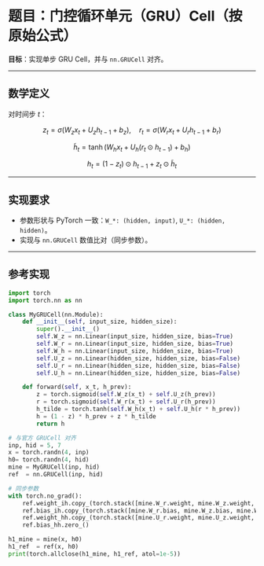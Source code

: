 # 题目：门控循环单元（GRU）Cell（按原始公式）

**目标**：实现单步 GRU Cell，并与 `nn.GRUCell` 对齐。

---

## 数学定义

对时间步 $t$：

$$
z_t=\sigma(W_z x_t + U_z h_{t-1} + b_z),\quad
r_t=\sigma(W_r x_t + U_r h_{t-1} + b_r)
$$

$$
\tilde{h}_t=\tanh(W_h x_t + U_h (r_t \odot h_{t-1}) + b_h)
$$

$$
h_t = (1 - z_t)\odot h_{t-1} + z_t \odot \tilde{h}_t
$$

---

## 实现要求

- 参数形状与 PyTorch 一致：`W_*: (hidden, input)`, `U_*: (hidden, hidden)`。
- 实现与 `nn.GRUCell` 数值比对（同步参数）。

---

## 参考实现

```python
import torch
import torch.nn as nn

class MyGRUCell(nn.Module):
    def __init__(self, input_size, hidden_size):
        super().__init__()
        self.W_z = nn.Linear(input_size, hidden_size, bias=True)
        self.W_r = nn.Linear(input_size, hidden_size, bias=True)
        self.W_h = nn.Linear(input_size, hidden_size, bias=True)
        self.U_z = nn.Linear(hidden_size, hidden_size, bias=False)
        self.U_r = nn.Linear(hidden_size, hidden_size, bias=False)
        self.U_h = nn.Linear(hidden_size, hidden_size, bias=False)

    def forward(self, x_t, h_prev):
        z = torch.sigmoid(self.W_z(x_t) + self.U_z(h_prev))
        r = torch.sigmoid(self.W_r(x_t) + self.U_r(h_prev))
        h_tilde = torch.tanh(self.W_h(x_t) + self.U_h(r * h_prev))
        h = (1 - z) * h_prev + z * h_tilde
        return h

# 与官方 GRUCell 对齐
inp, hid = 5, 7
x = torch.randn(4, inp)
h0= torch.randn(4, hid)
mine = MyGRUCell(inp, hid)
ref  = nn.GRUCell(inp, hid)

# 同步参数
with torch.no_grad():
    ref.weight_ih.copy_(torch.stack([mine.W_r.weight, mine.W_z.weight, mine.W_h.weight], dim=0).reshape_as(ref.weight_ih))
    ref.bias_ih.copy_(torch.stack([mine.W_r.bias, mine.W_z.bias, mine.W_h.bias], dim=0).reshape_as(ref.bias_ih))
    ref.weight_hh.copy_(torch.stack([mine.U_r.weight, mine.U_z.weight, mine.U_h.weight], dim=0).reshape_as(ref.weight_hh))
    ref.bias_hh.zero_()

h1_mine = mine(x, h0)
h1_ref  = ref(x, h0)
print(torch.allclose(h1_mine, h1_ref, atol=1e-5))
```

